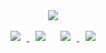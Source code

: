<div align="center">
<img src="https://github.com/806gw/806gw/assets/133763382/96ea1973-04f2-4c42-9ae7-c7505d769bb9"/>
</div>
<br/>
  <div style"" align="center">
    <a href="mailto:"shjea4364@naver.com" target="_blank">   
      <a href="https://flossy-chord-58c.notion.site/fe76816270144fd7bc23ff959393452d?pvs=4" target="_blank">
        <img
          src="https://img.shields.io/badge/Portfolio-404040?style=for-the-badge&logo=notion&logoColor=white"
          style="height: auto; margin-left: 10px; margin-right: 10px"
        /> 
         </a>
        <img 
          src="https://img.shields.io/badge/Email-00BE53?style=for-the-badge&logo=naver&logoColor=white"
          style="height : auto; margin-left : 10px; margin-right : 10px;"/>
      </a>
              <a href="https://discord.com/users/741439991422386207" target="_blank">
        <img
          src="https://img.shields.io/badge/Discord-7289da?style=for-the-badge&logo=discord&logoColor=white"
          style="height: auto; margin-left: 10px; margin-right: 10px"
        />
      </a> 
      <a href="https://www.instagram.com/8.06gw/" target="_blank">
        <img
          src="https://img.shields.io/badge/Instagram-eb347a?style=for-the-badge&logo=instagram&logoColor=white"
          style="height: auto; margin-left: 10px; margin-right: 10px"
        />
      </a>   
</div> 

